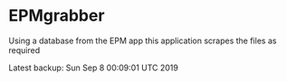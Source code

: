 # EPMgrabber
Using a database from the EPM app this application scrapes the files as required


Latest backup: Sun Sep 8 00:09:01 UTC 2019
